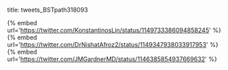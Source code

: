 title: tweets_BSTpath318093

{% embed url='https://twitter.com/KonstantinosLin/status/1149733386094858245' %}
{% embed url='https://twitter.com/DrNishatAfroz2/status/1149347938033917953' %}
{% embed url='https://twitter.com/JMGardnerMD/status/1146385854937669632' %}
